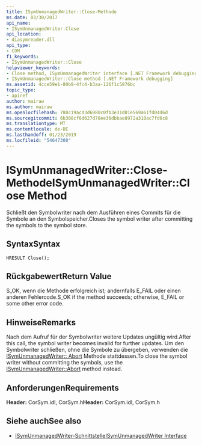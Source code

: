 ```yaml
---
title: ISymUnmanagedWriter::Close-Methode
ms.date: 03/30/2017
api_name:
- ISymUnmanagedWriter.Close
api_location:
- diasymreader.dll
api_type:
- COM
f1_keywords:
- ISymUnmanagedWriter::Close
helpviewer_keywords:
- Close method, ISymUnmanagedWriter interface [.NET Framework debugging]
- ISymUnmanagedWriter::Close method [.NET Framework debugging]
ms.assetid: 4cce59e1-80b9-4fc4-b3aa-126f1c5876bc
topic_type:
- apiref
author: mairaw
ms.author: mairaw
ms.openlocfilehash: 780c19acd3d6980c0fb3e31d01e569a61fd04d6d
ms.sourcegitcommit: 6b308cf6d627d78ee36dbbae8972a310ac7fd6c8
ms.translationtype: MT
ms.contentlocale: de-DE
ms.lasthandoff: 01/23/2019
ms.locfileid: "54647308"
---
```

# <a name="isymunmanagedwriterclose-method"></a><span data-ttu-id="92ae1-102">ISymUnmanagedWriter::Close-Methode</span><span class="sxs-lookup"><span data-stu-id="92ae1-102">ISymUnmanagedWriter::Close Method</span></span>
<span data-ttu-id="92ae1-103">Schließt den Symbolwriter nach dem Ausführen eines Commits für die Symbole an den Symbolspeicher.</span><span class="sxs-lookup"><span data-stu-id="92ae1-103">Closes the symbol writer after committing the symbols to the symbol store.</span></span>  
  
## <a name="syntax"></a><span data-ttu-id="92ae1-104">Syntax</span><span class="sxs-lookup"><span data-stu-id="92ae1-104">Syntax</span></span>  
  
```  
HRESULT Close();  
```  
  
## <a name="return-value"></a><span data-ttu-id="92ae1-105">Rückgabewert</span><span class="sxs-lookup"><span data-stu-id="92ae1-105">Return Value</span></span>  
 <span data-ttu-id="92ae1-106">S_OK, wenn die Methode erfolgreich ist; andernfalls E_FAIL oder einen anderen Fehlercode.</span><span class="sxs-lookup"><span data-stu-id="92ae1-106">S_OK if the method succeeds; otherwise, E_FAIL or some other error code.</span></span>  
  
## <a name="remarks"></a><span data-ttu-id="92ae1-107">Hinweise</span><span class="sxs-lookup"><span data-stu-id="92ae1-107">Remarks</span></span>  
 <span data-ttu-id="92ae1-108">Nach dem Aufruf für der Symbolwriter weitere Updates ungültig wird.</span><span class="sxs-lookup"><span data-stu-id="92ae1-108">After this call, the symbol writer becomes invalid for further updates.</span></span> <span data-ttu-id="92ae1-109">Um den Symbolwriter schließen, ohne die Symbole zu übergeben, verwenden die [ISymUnmanagedWriter:: Abort](../../../../docs/framework/unmanaged-api/diagnostics/isymunmanagedwriter-abort-method.md) Methode stattdessen.</span><span class="sxs-lookup"><span data-stu-id="92ae1-109">To close the symbol writer without committing the symbols, use the [ISymUnmanagedWriter::Abort](../../../../docs/framework/unmanaged-api/diagnostics/isymunmanagedwriter-abort-method.md) method instead.</span></span>  
  
## <a name="requirements"></a><span data-ttu-id="92ae1-110">Anforderungen</span><span class="sxs-lookup"><span data-stu-id="92ae1-110">Requirements</span></span>  
 <span data-ttu-id="92ae1-111">**Header:** CorSym.idl, CorSym.h</span><span class="sxs-lookup"><span data-stu-id="92ae1-111">**Header:** CorSym.idl, CorSym.h</span></span>  
  
## <a name="see-also"></a><span data-ttu-id="92ae1-112">Siehe auch</span><span class="sxs-lookup"><span data-stu-id="92ae1-112">See also</span></span>
- [<span data-ttu-id="92ae1-113">ISymUnmanagedWriter-Schnittstelle</span><span class="sxs-lookup"><span data-stu-id="92ae1-113">ISymUnmanagedWriter Interface</span></span>](../../../../docs/framework/unmanaged-api/diagnostics/isymunmanagedwriter-interface.md)
